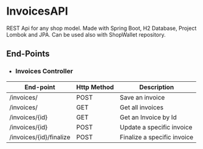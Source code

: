 # InvoicesAPI
REST Api for any shop model.
Made with Spring Boot, H2 Database, Project Lombok and JPA.
Can be used also with ShopWallet repository.

## End-Points

*   ### Invoices Controller

End-point               | Http Method | Description
------------------------|-------------|-------------
/invoices/              | POST        | Save an invoice
/invoices/              | GET         | Get all invoices
/invoices/{id}          | GET         | Get an Invoice by Id
/invoices/{id}          | POST        | Update a specific invoice
/invoices/{id}/finalize | POST        | Finalize a specific invoice

